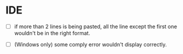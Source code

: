 # IDE

- [ ] if more than 2 lines is being pasted, all the line except the first one wouldn't be in the right format.

- [ ] (Windows only) some comply error wouldn't display correctly.
